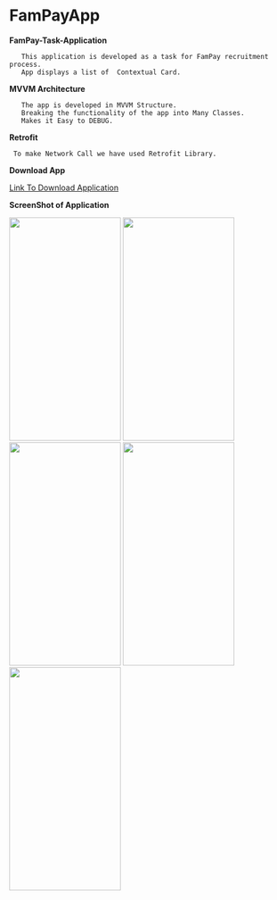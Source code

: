 # FamPayApp
 **FamPay-Task-Application**
 
 
       This application is developed as a task for FamPay recruitment process.
       App displays a list of  Contextual Card.
  
  **MVVM Architecture**
  
       The app is developed in MVVM Structure.
       Breaking the functionality of the app into Many Classes.
       Makes it Easy to DEBUG.
       
  **Retrofit**
     
     To make Network Call we have used Retrofit Library.
    
  **Download App**
  
  [Link To Download Application](https://drive.google.com/file/d/15gmGRjVfAQz_EJOv4RJDVYfcW7SpTOkB/view?usp=sharing)
     
   **ScreenShot of Application**
   
   <img src="https://user-images.githubusercontent.com/58701169/123546313-bb667200-d779-11eb-8f75-e4fe3c7e1c5f.jpg"  width="200" height="400" />   <img src= "https://user-images.githubusercontent.com/58701169/123546779-b0144600-d77b-11eb-9da1-1d4fe8550927.jpg" width="200" height="400"/>
   <img src="https://user-images.githubusercontent.com/58701169/123546781-b276a000-d77b-11eb-8144-bd87bd63dd0a.jpg" width="200" height="400"/>   <img src="https://user-images.githubusercontent.com/58701169/123546784-b4406380-d77b-11eb-8d75-61a11272cd77.jpg" width="200" height="400"/>   <img src="https://user-images.githubusercontent.com/58701169/123546785-b5719080-d77b-11eb-897c-e1a488e1c1a2.jpg" width="200" height="400"/>
